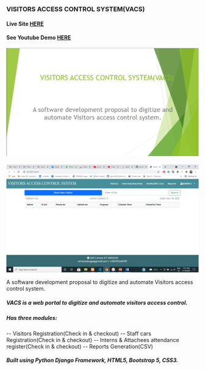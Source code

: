 ### VISITORS ACCESS CONTROL SYSTEM(VACS)

#### Live Site [HERE](https://visitors-access-system.herokuapp.com/)

#### See Youtube Demo [HERE](https://www.youtube.com/watch?v=Tde5Mw8dvvc)

![Caption Display](/VACS.png?raw=true "Optional Title")

####

####

![Caption Display](/home-vacs.png?raw=true "Optional Title")

A software development proposal to digitize and automate Visitors access control system.

##### VACS is a web portal to digitize and automate visitors access control.

##### Has three modules:

#####

-- Visitors Registration(Check in & checkout)
-- Staff cars Registration(Check in & checkout)
-- Interns & Attachees attendance register(Check in & checkout)
-- Reports Generation(CSV)

####

##### Built using Python Django Framework, HTML5, Bootstrap 5, CSS3.

